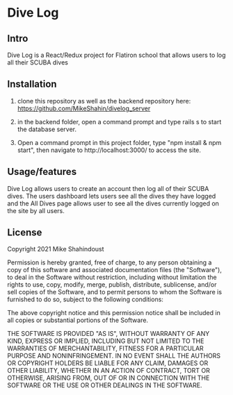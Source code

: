 # **Dive Log**

## Intro

Dive Log is a React/Redux project for Flatiron school that allows users to log all their SCUBA dives

## Installation

1. clone this repository as well as the backend repository here: https://github.com/MikeShahin/divelog_server

2. in the backend folder, open a command prompt and type rails s to start the database server.

3. Open a command prompt in this project folder, type "npm install & npm start", then navigate to http://localhost:3000/ to access the site. 

## Usage/features

Dive Log allows users to create an account then log all of their SCUBA dives. The users dashboard lets users see all the dives they have logged and the All Dives page allows user to see all the dives currently logged on the site by all users. 

## License

Copyright 2021 Mike Shahindoust

Permission is hereby granted, free of charge, to any person obtaining a copy of this software and associated documentation files (the "Software"), to deal in the Software without restriction, including without limitation the rights to use, copy, modify, merge, publish, distribute, sublicense, and/or sell copies of the Software, and to permit persons to whom the Software is furnished to do so, subject to the following conditions:

The above copyright notice and this permission notice shall be included in all copies or substantial portions of the Software.

THE SOFTWARE IS PROVIDED "AS IS", WITHOUT WARRANTY OF ANY KIND, EXPRESS OR IMPLIED, INCLUDING BUT NOT LIMITED TO THE WARRANTIES OF MERCHANTABILITY, FITNESS FOR A PARTICULAR PURPOSE AND NONINFRINGEMENT. IN NO EVENT SHALL THE AUTHORS OR COPYRIGHT HOLDERS BE LIABLE FOR ANY CLAIM, DAMAGES OR OTHER LIABILITY, WHETHER IN AN ACTION OF CONTRACT, TORT OR OTHERWISE, ARISING FROM, OUT OF OR IN CONNECTION WITH THE SOFTWARE OR THE USE OR OTHER DEALINGS IN THE SOFTWARE.

